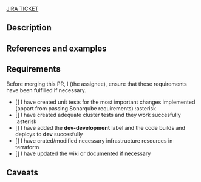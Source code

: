 [JIRA TICKET](https://issues.corp.twilio.com/browse/ONP-XXX)

## Description

## References and examples

## Requirements
Before merging this PR, I (the assignee), ensure that these requirements have been fulfilled if necessary.

- [] I have created unit tests for the most important changes implemented (appart from passing Sonarqube requirements) :asterisk
- [] I have created adequate cluster tests and they work succesfully :asterisk
- [] I have added the **dev-development** label and the code builds and deploys to **dev** succesfully
- [] I have crated/modified necessary infrastructure resources in terraform
- [] I have updated the wiki or documented if necessary

## Caveats
